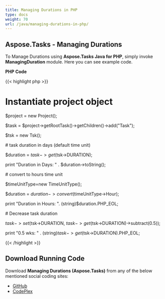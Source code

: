```yaml
---
title: Managing Durations in PHP
type: docs
weight: 70
url: /java/managing-durations-in-php/
---
```


## **Aspose.Tasks - Managing Durations**
To Manage Durations using **Aspose.Tasks Java for PHP**, simply invoke **ManagingDuration** module. Here you can see example code.

**PHP Code**

{{< highlight php >}}

 # Instantiate project object

$project = new Project();

$task = $project->getRootTask()->getChildren()->add("Task");

$tsk = new Tsk();

\# task duration in days (default time unit)

$duration = $task->get($tsk->DURATION);

print "Duration in Days: " . $duration->toString();

\# convert to hours time unit

$timeUnitType=new TimeUnitType();

$duration = $duration->convert($timeUnitType->Hour);

print "Duration in Hours: ". (string)$duration.PHP_EOL;

\# Decrease task duration

$task->set($tsk->DURATION, $task->get($tsk->DURATION)->subtract(0.5));

print "0.5 wks: " . (string)$task->get($tsk->DURATION).PHP_EOL;

{{< /highlight >}}
## **Download Running Code**
Download **Managing Durations (Aspose.Tasks)** from any of the below mentioned social coding sites:

- [GitHub](https://github.com/aspose-tasks/Aspose.Tasks-for-Java/blob/master/Plugins/Aspose_Tasks_Java_for_PHP/src/aspose/tasks/WorkingWithTasks/ManagingDuration.php)
- [CodePlex](https://asposetasksjavaphp.codeplex.com/SourceControl/latest#src/aspose/tasks/WorkingWithTasks/ManagingDuration.php)
